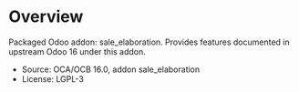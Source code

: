 # Overview

Packaged Odoo addon: sale_elaboration. Provides features documented in upstream Odoo 16 under this addon.

- Source: OCA/OCB 16.0, addon sale_elaboration
- License: LGPL-3
